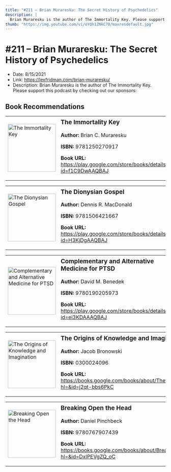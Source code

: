 ```yaml
---
title: "#211 – Brian Muraresku: The Secret History of Psychedelics"
description: |
  Brian Muraresku is the author of The Immortality Key. Please support this podcast by checking out our sponsors:"
thumb: "https://img.youtube.com/vi/oYQh1ZNkC70/maxresdefault.jpg"
---
```


# #211 – Brian Muraresku: The Secret History of Psychedelics

  - Date: 8/15/2021
  - Link: https://lexfridman.com/brian-muraresku/
  - Description: Brian Muraresku is the author of The Immortality Key. Please support this podcast by checking out our sponsors:

## Book Recommendations

<table style="border: none;"><tr style="border: none;"><td style="border: none;"><img src="https://books.google.com/books/content?id=f1C9DwAAQBAJ&printsec=frontcover&img=1&zoom=1&edge=curl&source=gbs_api" alt="The Immortality Key" width="150" style="vertical-align: top;"></td><td style="border: none; vertical-align: top;"><h3 style='margin-top: 5'>The Immortality Key</h3><p><strong>Author:</strong> Brian C. Muraresku</p><p><strong>ISBN:</strong> 9781250270917</p><p><strong>Book URL:</strong> <a href="https://play.google.com/store/books/details?id=f1C9DwAAQBAJ">https://play.google.com/store/books/details?id=f1C9DwAAQBAJ</a></p></td></tr></table>
<table style="border: none;"><tr style="border: none;"><td style="border: none;"><img src="https://books.google.com/books/content?id=H3KjDgAAQBAJ&printsec=frontcover&img=1&zoom=1&edge=curl&source=gbs_api" alt="The Dionysian Gospel" width="150" style="vertical-align: top;"></td><td style="border: none; vertical-align: top;"><h3 style='margin-top: 5'>The Dionysian Gospel</h3><p><strong>Author:</strong> Dennis R. MacDonald</p><p><strong>ISBN:</strong> 9781506421667</p><p><strong>Book URL:</strong> <a href="https://play.google.com/store/books/details?id=H3KjDgAAQBAJ">https://play.google.com/store/books/details?id=H3KjDgAAQBAJ</a></p></td></tr></table>
<table style="border: none;"><tr style="border: none;"><td style="border: none;"><img src="https://books.google.com/books/content?id=ei3KDAAAQBAJ&printsec=frontcover&img=1&zoom=1&edge=curl&source=gbs_api" alt="Complementary and Alternative Medicine for PTSD" width="150" style="vertical-align: top;"></td><td style="border: none; vertical-align: top;"><h3 style='margin-top: 5'>Complementary and Alternative Medicine for PTSD</h3><p><strong>Author:</strong> David M. Benedek</p><p><strong>ISBN:</strong> 9780190205973</p><p><strong>Book URL:</strong> <a href="https://play.google.com/store/books/details?id=ei3KDAAAQBAJ">https://play.google.com/store/books/details?id=ei3KDAAAQBAJ</a></p></td></tr></table>
<table style="border: none;"><tr style="border: none;"><td style="border: none;"><img src="https://books.google.com/books/content?id=j2qt-bbs6PkC&printsec=frontcover&img=1&zoom=1&source=gbs_api" alt="The Origins of Knowledge and Imagination" width="150" style="vertical-align: top;"></td><td style="border: none; vertical-align: top;"><h3 style='margin-top: 5'>The Origins of Knowledge and Imagination</h3><p><strong>Author:</strong> Jacob Bronowski</p><p><strong>ISBN:</strong> 0300024096</p><p><strong>Book URL:</strong> <a href="https://books.google.com/books/about/The_Origins_of_Knowledge_and_Imagination.html?hl=&id=j2qt-bbs6PkC">https://books.google.com/books/about/The_Origins_of_Knowledge_and_Imagination.html?hl=&id=j2qt-bbs6PkC</a></p></td></tr></table>
<table style="border: none;"><tr style="border: none;"><td style="border: none;"><img src="https://books.google.com/books/content?id=DxIPEVgZQ_oC&printsec=frontcover&img=1&zoom=1&edge=curl&source=gbs_api" alt="Breaking Open the Head" width="150" style="vertical-align: top;"></td><td style="border: none; vertical-align: top;"><h3 style='margin-top: 5'>Breaking Open the Head</h3><p><strong>Author:</strong> Daniel Pinchbeck</p><p><strong>ISBN:</strong> 9780767907439</p><p><strong>Book URL:</strong> <a href="https://books.google.com/books/about/Breaking_Open_the_Head.html?hl=&id=DxIPEVgZQ_oC">https://books.google.com/books/about/Breaking_Open_the_Head.html?hl=&id=DxIPEVgZQ_oC</a></p></td></tr></table>
